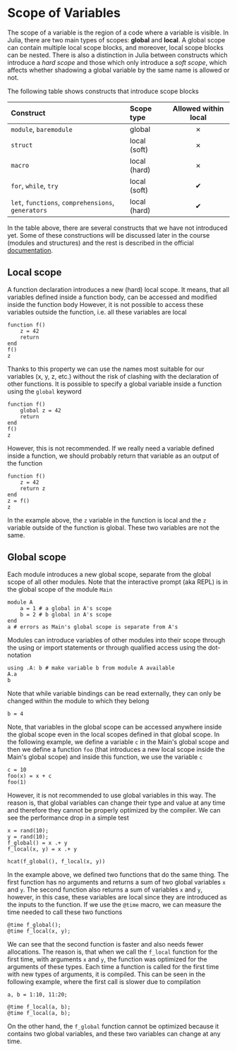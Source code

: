 
# Scope of Variables

The scope of a variable is the region of a code where a variable is visible. In Julia, there are two main types of scopes: **global** and **local**. A global scope can contain multiple local scope blocks, and moreover, local scope blocks can be nested. There is also a distinction in Julia between constructs which introduce a *hard scope* and those which only introduce a *soft scope*, which affects whether shadowing a global variable by the same name is allowed or not.

The following table shows constructs that introduce scope blocks

| Construct                                          | Scope type   | Allowed within local|
| :--                                                | :--          | :-:                 |
| `module`, `baremodule`                             | global       | ✗                   |
| `struct`                                           | local (soft) | ✗                   |
| `macro`                                            | local (hard) | ✗                   |
| `for`, `while`, `try`                              | local (soft) | ✔                   |
| `let`, `functions`, `comprehensions`, `generators` | local (hard) | ✔                   |

In the table above, there are several constructs that we have not introduced yet. Some of these constructions will be discussed later in the course (modules and structures) and the rest is described in the official [documentation](https://docs.julialang.org/).

## Local scope

A function declaration introduces a new (hard) local scope. It means, that all variables defined inside a function body, can be accessed and modified inside the function body However, it is not possible to access these variables outside the function, i.e. all these variables are local

```@repl local
function f()
    z = 42
    return
end
f()
z
```
Thanks to this property we can use the names most suitable for our variables (x, y, z, etc.) without the risk of clashing with the declaration of other functions. It is possible to specify a global variable inside a function using the `global` keyword

```@repl
function f()
    global z = 42
    return
end
f()
z
```

However, this is not recommended.  If we really need a variable defined inside a function, we should probably return that variable as an output of the function

```@repl
function f()
    z = 42
    return z
end
z = f()
z
```

In the example above, the `z` variable in the function is local and the `z` variable outside of the function is global. These two variables are not the same.


## Global scope

Each module introduces a new global scope, separate from the global scope of all other modules. Note that the interactive prompt (aka REPL) is in the global scope of the module `Main`

```@repl global
module A
    a = 1 # a global in A's scope
    b = 2 # b global in A's scope
end
a # errors as Main's global scope is separate from A's
```

Modules can introduce variables of other modules into their scope through the using or import statements or through qualified access using the dot-notation

```@repl global
using .A: b # make variable b from module A available
A.a
b
```

Note that while variable bindings can be read externally, they can only be changed within the module to which they belong

```@repl global
b = 4
```

Note, that variables in the global scope can be accessed anywhere inside the global scope even in the local scopes defined in that global scope. In the following example, we define a variable `c` in the Main's global scope and then we define a function `foo` (that introduces a new local scope inside the Main's global scope) and inside this function, we use the variable `c`

```@repl
c = 10
foo(x) = x + c
foo(1)
```

However, it is not recommended to use global variables in this way. The reason is, that global variables can change their type and value at any time and therefore they cannot be properly optimized by the compiler. We can see the performance drop in a simple test

```@repl global_test
x = rand(10);
y = rand(10);
f_global() = x .+ y
f_local(x, y) = x .+ y

hcat(f_global(), f_local(x, y))
```
In the example above, we defined two functions that do the same thing. The first function has no arguments and returns a sum of two global variables `x` and `y`. The second function also returns a sum of variables `x` and `y`, however, in this case, these variables are local since they are introduced as the inputs to the function. If we use the `@time` macro, we can measure the time needed to call these two functions

```@repl global_test
@time f_global();
@time f_local(x, y);
```

We can see that the second function is faster and also needs fewer allocations. The reason is, that when we call the `f_local` function for the first time, with arguments `x` and `y`, the function was optimized for the arguments of these types. Each time a function is called for the first time with new types of arguments, it is compiled. This can be seen in the following example, where the first call is slower due to compilation

```@repl global_test
a, b = 1:10, 11:20;

@time f_local(a, b);
@time f_local(a, b);
```

On the other hand, the `f_global` function cannot be optimized because it contains two global variables, and these two variables can change at any time.
